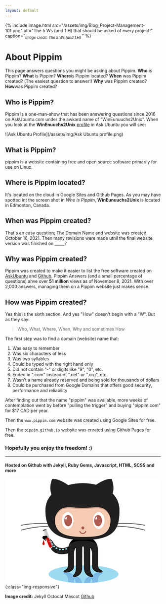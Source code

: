 ```yaml
---
layout: default
---
```


{% include image.html src="/assets/img/Blog_Project-Management-101.png"
   alt="The 5 Ws (and 1 H) that should be asked of every project!"
   caption="<sub><em>Image credit: 
      <a href='https://www.workfront.com/blog/project-management-101-the-5-ws-and-1-h-that-should-be-asked-of-every-project'>The 5 Ws (and 1 H)</a>
   </em></sub>"
%}

# About Pippim

This page answers questions you might be asking about Pippim. **Who** is Pippim?
**What** is Pippim? **Where**is Pippim located? **When** was Pippim created? (The 
easiest question to answer!) **Why** was Pippim created? **How**was Pippim created?

## Who is Pippim?

Pippim is a one-man-show that has been answering questions since 2016 on AskUbuntu.com under the awkard name of "WinEunuuchs2Unix". When you look at the **WinEnuuchs2Unix** [profile](https://askubuntu.com/users/307523/wineunuuchs2unix) in Ask Ubuntu you will see:

![Ask Ubuntu Profile](/assets/img/Ask Ubuntu profile.png)

## What is Pippim?

pippim is a website containing free and open source software primarily for use on Linux.

## Where is Pippim located?

It's located on the cloud in Google Sites and Github Pages. As you may have spotted int the screen shot in *Who is Pippim*, **WinEunuuchs2Unix** is located in Edmonton, Canada.

## When was Pippim created?

That's an easy question; The Domain Name and website was created October 16, 2021. Then many revisions were made utnil the final website version was finished on _____?

## Why was Pippim created?

Pippim was created to make it easier to list the free software created on [AskUbuntu](www.askubuntu.com) and [Github](www.github.com).  Pippim Answers (and a small percentage of questions) ahve over **51 million** views as of November 8, 2021. With over 2,000 answers, managing them on a Pippim website just makes sense.

## How was Pippim created?

Yes this is the sixth section. And yes "How" doesn't begin with a "W". But as they say:

> Who, What, Where, When, Why and sometimes How

The first step was to find a domain (website) name that:

1. Was easy to remember
2. Was six characters of less
3. Was two syllables
4. Could be typed with the right hand only
5. Did not contain "-" or digits like "9", "0", etc.
6. Ended in ".com" instead of ".net" or ".org", etc.
7. Wasn't a name already reserved and being sold for thousands of dollars
8. Could be purchased from Google Domains that offers good security, performance and reliability

After finding out that the name "pippim" was available, more weeks of contemplation went by before "pulling the trigger" and buying "pippim.com" for $17 CAD per year.

Then the `www.pippim.com` website was created using Google Sites for free.

Then the `pippim.github.io` website was created using Github Pages for free.

### Hopefully you enjoy the freedom! :)
---
#### Hosted on Github with Jekyll, Ruby Gems, Javascript, HTML, SCSS and more

![Jekyll Octocat Mascot](/assets/img/octojekyll-opt.jpg){:class="img-responsive"}

**Image credit:** Jekyll Octocat Mascot [Github](https://www.github.com)
